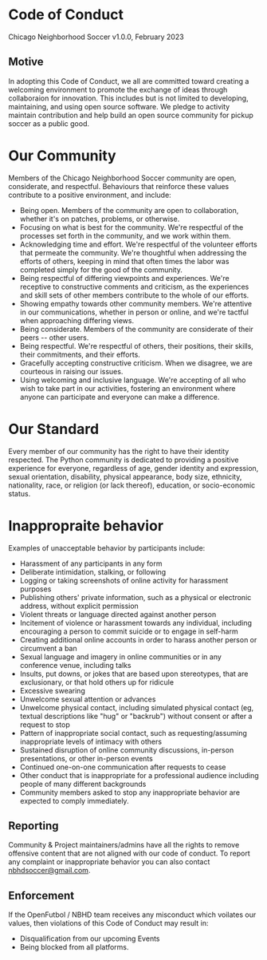 # Code of Conduct
Chicago Neighborhood Soccer 
v1.0.0, February 2023

## Motive
In adopting this Code of Conduct, we all are committed toward creating a welcoming environment to promote the exchange of ideas through collaboraion for  innovation. This includes but is not limited to developing, maintaining, and using open source software. We pledge to activity maintain contribution and help build an open source community for pickup soccer as a public good.

# Our Community
Members of the Chicago Neighborhood Soccer community are open, considerate, and respectful. Behaviours that reinforce these values contribute to a positive environment, and include:

- Being open. Members of the community are open to collaboration, whether it's on patches, problems, or otherwise.
- Focusing on what is best for the community. We're respectful of the processes set forth in the community, and we work within them.
- Acknowledging time and effort. We're respectful of the volunteer efforts that permeate the community. We're thoughtful when addressing the efforts of others, keeping in mind that often times the labor was completed simply for the good of the community.
- Being respectful of differing viewpoints and experiences. We're receptive to constructive comments and criticism, as the experiences and skill sets of other members contribute to the whole of our efforts.
- Showing empathy towards other community members. We're attentive in our communications, whether in person or online, and we're tactful when approaching differing views.
- Being considerate. Members of the community are considerate of their peers -- other users.
- Being respectful. We're respectful of others, their positions, their skills, their commitments, and their efforts.
- Gracefully accepting constructive criticism. When we disagree, we are courteous in raising our issues.
- Using welcoming and inclusive language. We're accepting of all who wish to take part in our activities, fostering an environment where anyone can participate and everyone can make a difference.

# Our Standard
Every member of our community has the right to have their identity respected. The Python community is dedicated to providing a positive experience for everyone, regardless of age, gender identity and expression, sexual orientation, disability, physical appearance, body size, ethnicity, nationality, race, or religion (or lack thereof), education, or socio-economic status.


# Inappropraite behavior 

Examples of unacceptable behavior by participants include:

- Harassment of any participants in any form
- Deliberate intimidation, stalking, or following
- Logging or taking screenshots of online activity for harassment purposes
- Publishing others' private information, such as a physical or electronic address, without explicit permission
- Violent threats or language directed against another person
- Incitement of violence or harassment towards any individual, including encouraging a person to commit suicide or to engage in self-harm
- Creating additional online accounts in order to harass another person or circumvent a ban
- Sexual language and imagery in online communities or in any conference venue, including talks
- Insults, put downs, or jokes that are based upon stereotypes, that are exclusionary, or that hold others up for ridicule
- Excessive swearing
- Unwelcome sexual attention or advances
- Unwelcome physical contact, including simulated physical contact (eg, textual descriptions like "hug" or "backrub") without consent or after a request to stop
- Pattern of inappropriate social contact, such as requesting/assuming inappropriate levels of intimacy with others
- Sustained disruption of online community discussions, in-person presentations, or other in-person events
- Continued one-on-one communication after requests to cease
- Other conduct that is inappropriate for a professional audience including people of many different backgrounds
- Community members asked to stop any inappropriate behavior are expected to comply immediately.

## Reporting
Community & Project maintainers/admins have all the rights to remove offensive content that are not aligned with our code of conduct. To report any complaint or inappropriate behavior you can also contact [nbhdsoccer@gmail.com](mailto:nbhdsoccer@gmail.com).


## Enforcement
If the OpenFutbol / NBHD team receives any misconduct which voilates our values, then violations of this Code of Conduct may result in:
  * Disqualification from our upcoming Events
  * Being blocked from all platforms.

